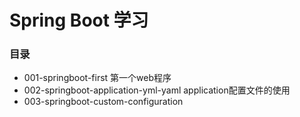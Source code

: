 # Spring Boot 学习

### 目录

- 001-springboot-first 第一个web程序
- 002-springboot-application-yml-yaml application配置文件的使用
- 003-springboot-custom-configuration 
